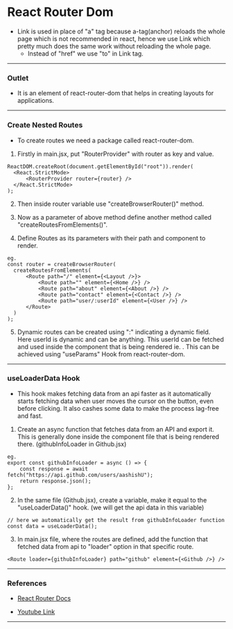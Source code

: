 # React Router Dom

- Link is used in place of "a" tag because a-tag(anchor) reloads the whole page which is not recommended in react, hence we use Link which pretty much does the same work without reloading the whole page.
  - Instead of "href" we use "to" in Link tag.

---

### Outlet

- It is an element of react-router-dom that helps in creating layouts for applications.

---
### Create Nested Routes

- To create routes we need a package called react-router-dom.

1. Firstly in main.jsx, put "RouterProvider" with router as key and value.
  
  ```
  ReactDOM.createRoot(document.getElementById("root")).render(
	<React.StrictMode>
		<RouterProvider router={router} />
	</React.StrictMode>
  );
  ```

2. Then inside router variable use "createBrowserRouter()" method.

3. Now as a parameter of above method define another method called "createRoutesFromElements()".

4. Define Routes as its parameters with their path and component to render.

  ```
  eg.
  const router = createBrowserRouter(
	createRoutesFromElements(
		<Route path="/" element={<Layout />}>
			<Route path="" element={<Home />} />
			<Route path="about" element={<About />} />
			<Route path="contact" element={<Contact />} />
			<Route path="user/:userId" element={<User />} />
		</Route>
	)
  );
  ```

5. Dynamic routes can be created using ":" indicating a dynamic field. Here userId is dynamic and can be anything. This userId can be fetched and used inside the component that is being rendered ie. <User />. This can be achieved using "useParams" Hook from react-router-dom.
  
---

### useLoaderData Hook

- This hook makes fetching data from an api faster as it automatically starts fetching data when user moves the cursor on the button, even before clicking. It also cashes some data to make the process lag-free and fast.

1. Create an async function that fetches data from an API and export it. This is generally done inside the component file that is being rendered there. (githubInfoLoader in Github.jsx)

```
eg.
export const githubInfoLoader = async () => {
	const response = await fetch("https://api.github.com/users/aashishU");
	return response.json();
};
```

2. In the same file (Github.jsx), create a variable, make it equal to the "useLoaderData()" hook. (we will get the api data in this variable)

```
// here we automatically get the result from githubInfoLoader function
const data = useLoaderData();
```

3. In main.jsx file, where the routes are defined, add the function that fetched data from api to "loader" option in that specific route.

```
<Route loader={githubInfoLoader} path="github" element={<Github />} />
```

---

### References

- [React Router Docs](https://reactrouter.com/en/main/start/tutorial#loading-data)

- [Youtube Link](https://www.youtube.com/watch?v=VJov5QWEKE4&list=PLu71SKxNbfoDqgPchmvIsL4hTnJIrtige&index=14)

---